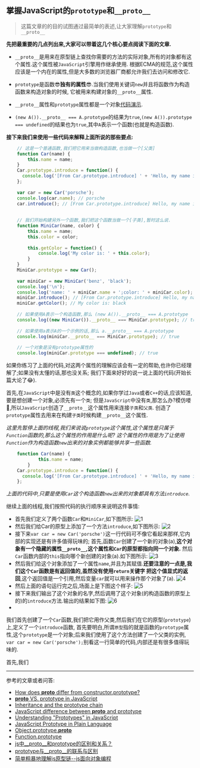 ## 掌握JavaScript的`prototype`和`__proto__`

> 这篇文章的的目的试图通过最简单的表述,让大家理解`prototype`和`__proto__`

**先把最重要的几点列出来,大家可以带着这几个核心要点阅读下面的文章.**
+ `__proto__`是用来在原型链上查找你需要的方法的实际对象,所有的对象都有这个属性.这个属性被`JavaScript`引擎用作继承使用.
根据ECMA的规范,这个属性应该是一个内在的属性,但是大多数的浏览器厂商都允许我们去访问和修改它.

+ `prototype`是函数:sunglasses:**独有的属性**:sunglasses:.当我们使用关键词`new`并且将函数作为构造函数来构造对象的时候,
它被用来构建对象的`__proto__`属性.

+ `__proto__`属性和`prototype`属性都是一个对象[代码演示][1].

+ `(new A()).__proto__ === A.prototype`的结果为`true`,`(new A()).prototype === undefined`的结果也为`true`,其中`A`表示一个函数(也就是构造函数).

**接下来我们来使用一些代码来解释上面所说的那些要点:**

```javascript
    // 这是一个普通函数,我们把它用来当做构造函数,也当做一个[父类]
    function Car(name) {
        this.name = name;
    }
    Car.prototype.introduce = function() {
      console.log('[From Car.prototype.introduce] ' + 'Hello, my name is: ' + this.name);
    };
    
    var car = new Car('porsche');
    console.log(car.name); // porsche
    car.introduce(); // [From Car.prototype.introduce] Hello, my name is: porsche
    
    
    // 我们开始构建另外一个函数,我们把这个函数当做一个[子类],暂时这么说.
    function MiniCar(name, color) {
        this.name = name;
        this.color = color;
    
        this.getColor = function() {
            console.log('My color is: ' + this.color);
        }
    }
    MiniCar.prototype = new Car();
    
    var miniCar = new MiniCar('benz', 'black');
    console.log('\n');
    console.log('name: ' + miniCar.name + ';color: ' + miniCar.color); // name: benz;color: black
    miniCar.introduce(); // [From Car.prototype.introduce] Hello, my name is: benz
    miniCar.getColor(); // My color is: black
    
    // 如果使用A表示一个构造函数,那么 (new A()).__proto__ === A.prototype
    console.log((new MiniCar()).__proto__ === MiniCar.prototype); // true
    
    // 如果使用a表示A的一个示例的话,那么 a.__proto__ === A.prototype
    console.log(miniCar.__proto__ === MiniCar.prototype); // true
    
    // 一个对象是没有prototype属性的
    console.log(miniCar.prototype === undefined); // true
```

如果你练习了上面的代码,对这两个属性的理解应该会有一定的帮助,也许你已经理解了;如果没有太懂的话,那也没关系;
我们下面来好好的说一说上面的代码(开始长篇大论了:joy:).

首先,在`JavaScript`中是没有`类`这个概念的,如果你学过`Java`或者`C++`的话,应该知道,要是想创建一个对象,必须先有一个`类`;
但是`JavaScript`中没有`类`,那怎么办?模仿喽:see_no_evil:,所以`JavaScript`创造了`__proto__`这个属性用来连接`子类`和`父类`.
创造了`prototype`属性去用来在构建`子类`时候构建`__proto__`这个属性.

*这里先暂停上面的线程,我们来说说`prototype`这个属性,这个属性是只属于`Function`函数的,那么这个属性的作用是什么呢?
这个属性的作用是为了让使用`Function`作为构造函数`new`出来的对象实例都能够共享一些函数.*

```javascript
    function Car(name) {
            this.name = name;
        }
    Car.prototype.introduce = function() {
      console.log('[From Car.prototype.introduce] ' + 'Hello, my name is: ' + this.name);
    };
```
*上面的代码中,只要是使用`Car`这个构造函数`new`出来的对象都具有方法`introduce`.*

继续上面的线程,我们按照代码的执行顺序来说明这件事情:
+ 首先我们定义了两个函数`Car`和`MiniCar`,如下图所示:
  ![1](http://angular.angular-china.org/f7396089-aeb0-43a3-b53c-14353b7f745a.jpg)
+ 然后我们给Car的原型上添加了一个方法`introduce`,如下图所示:
  ![2](http://angular.angular-china.org/cbe213bb-6f1e-4fc5-84d4-fa082bf50a89.jpg)
+ 接下来`var car = new Car('porsche')`这一行代码可不像它看起来那样,它内部的实现还是有许多值得玩味的;
  首先,函数`Car`创建了一个新的对象(a),**这个对象有一个隐藏的属性`__proto__`,这个属性和`Car`的原型都指向同一个对象.**
  然后`Car`函数内部的`this`指向哪个新创建的对象(a).如下图所示:
  ![3](http://angular.angular-china.org/6441a0ee-2acd-4667-82b7-8d8a7b57f188.jpg)
+ 然后我们给这个对象添加了一个属性`name`,并且为其赋值.**还要注意的一点是,我们这个`Car`函数是有返回值的,虽然没有使用`return`关键字
  把这个值显式的返回**,这个返回值是一个引用,然后变量`car`就可以用来操作那个对象了(a).
  ![4](http://angular.angular-china.org/0d7b4f2a-8261-4b2d-8d24-cf4383281811.jpg)
+ 然后上面的语句运行完之后,场面上是下图这个样子:
  ![5](http://angular.angular-china.org/b285b41a-dfbe-4873-be5c-b1ca1af5461b.jpg)
+ 接下来我们输出了这个对象的名字,然后调用了这个对象(的构造函数的原型上的)的`introduce`方法.输出的结果如下图:
  ![6](http://angular.angular-china.org/85bec1c9-bf2a-4c7b-bdbc-4b94a886a6b3.jpg)
+   




我们首先创建了一个`Car`函数,我们把它用作父类,然后我们在它的原型(`prototype`)上,定义了一个`introduce`函数,
首先要明白,所谓`原型`指的就是函数的`prototype`属性,这个`prototype`是一个对象;后来我们使用了这个方法创建了一个父类的实例,
`var car = new Car('porsche');`别看这一行简单的代码,内部还是有很多值得玩味的.

首先,我们





















------
参考的文章或者问答:
+ [How does __proto__ differ from constructor.prototype?](http://stackoverflow.com/questions/650764/how-does-proto-differ-from-constructor-prototype)
+ [__proto__ VS. prototype in JavaScript](http://stackoverflow.com/questions/9959727/proto-vs-prototype-in-javascript)
+ [Inheritance and the prototype chain](https://developer.mozilla.org/en-US/docs/Web/JavaScript/Inheritance_and_the_prototype_chain)
+ [JavaScript difference between __proto__ and prototype](https://coderwall.com/p/j1khtg/javascript-difference-between-__proto__-and-prototype)
+ [Understanding "Prototypes" in JavaScript](http://yehudakatz.com/2011/08/12/understanding-prototypes-in-javascript/)
+ [JavaScript Prototype in Plain Language](http://javascriptissexy.com/javascript-prototype-in-plain-detailed-language)
+ [Object.prototype.__proto__](https://developer.mozilla.org/zh-CN/docs/Web/JavaScript/Reference/Global_Objects/Object/proto)
+ [Function.prototype](https://developer.mozilla.org/zh-CN/docs/Web/JavaScript/Reference/Global_Objects/Function/prototype)
+ [js中__proto__和prototype的区别和关系？](https://www.zhihu.com/question/34183746?sort=created)
+ [prototype与__proto__的联系与区别](http://www.th7.cn/web/js/201503/88712.shtml)
+ [简单粗暴地理解js原型链--js面向对象编程](http://www.cnblogs.com/qieguo/p/5451626.html)











[1]:http://pythontutor.com/visualize.html#code=console.log%28%7B%7D.__proto__%29;%0Aconsole.log%28%28function%28%29%7B%7D%29.prototype%29;&mode=display&origin=opt-frontend.js&cumulative=false&heapPrimitives=false&textReferences=false&py=js&rawInputLstJSON=%5B%5D&curInstr=2